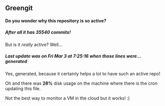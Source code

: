 ## Greengit

#### Do you wonder why this repository is so active?

##### After all it has 35540 commits!

But is it *really* active? Well...

##### Last update was on Fri Mar 3 at 7:25:16 when those lines were... generated

Yes, generated, because it certainly helps a lot to have such an active repo!

Oh and there was **28%** disk usage on the machine
where there is the cron updating this file.

Not the best way to monitor a VM in the cloud but it works! :)
